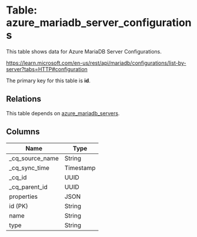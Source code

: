 # Table: azure_mariadb_server_configurations

This table shows data for Azure MariaDB Server Configurations.

https://learn.microsoft.com/en-us/rest/api/mariadb/configurations/list-by-server?tabs=HTTP#configuration

The primary key for this table is **id**.

## Relations

This table depends on [azure_mariadb_servers](azure_mariadb_servers).

## Columns

| Name          | Type          |
| ------------- | ------------- |
|_cq_source_name|String|
|_cq_sync_time|Timestamp|
|_cq_id|UUID|
|_cq_parent_id|UUID|
|properties|JSON|
|id (PK)|String|
|name|String|
|type|String|